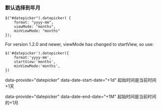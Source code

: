 ### 默认选择到年月

    $("#datepicker").datepicker( {
        format: "yyyy-mm",
        viewMode: "months", 
        minViewMode: "months"
    });

For version 1.2.0 and newer, viewMode has changed to startView, so use:

    $('#datepicker').datepicker({
        format:'yyyy-mm',
        startView:'months',
        minViewMode:'months',
    })
    
data-provide="datepicker" data-date-start-date="+1d" 起始时间是当前时间+1天

data-provide="datepicker" data-date-end-date="+1M" 起始时间是当前时间的+1月
